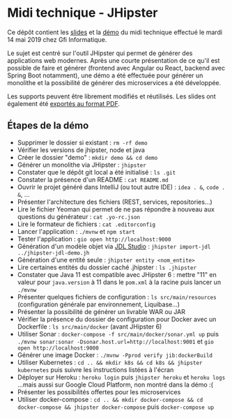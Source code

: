 # Midi technique - JHipster

Ce dépôt contient les [slides](https://github.com/fdelbrayelle/midi-tech-jhipster/blob/master/slides) et la [démo](https://github.com/fdelbrayelle/midi-tech-jhipster/blob/master/demo) du midi technique effectué le mardi 14 mai 2019 chez Gfi Informatique.

Le sujet est centré sur l'outil JHipster qui permet de générer des applications web modernes. Après une courte présentation de ce qu'il est possible de faire et générer (frontend avec Angular ou React, backend avec Spring Boot notamment), une démo a été effectuée pour générer un monolithe et la possibilité de générer des microservices a été développée.

Les supports peuvent être librement modifiés et réutilisés. Les slides ont également été [exportés au format PDF](https://github.com/fdelbrayelle/midi-tech-jhipster/blob/master/slides/presentation.pdf).

## Étapes de la démo

- Supprimer le dossier si existant : `rm -rf demo`
- Vérifier les versions de jhipster, node et java
- Créer le dossier "demo" : `mkdir demo && cd demo`
- Générer un monolithe via JHipster : `jhipster`
- Constater que le dépôt git local a été initialisé : `ls .git`
- Constater la présence d'un README : `cat README.md`
- Ouvrir le projet généré dans IntelliJ (ou tout autre IDE) : `idea . &`, `code . &`, ...
- Présenter l'architecture des fichiers (REST, services, repositories...)
- Lire le fichier Yeoman qui permet de ne pas répondre à nouveau aux questions du générateur : `cat .yo-rc.json`
- Lire le formateur de fichiers : `cat .editorconfig`
- Lancer l'application : `./mvnw` et `npm start`
- Tester l'application : `gio open http://localhost:9000`
- Génération d'un modèle objet via [JDL Studio](https://start.jhipster.tech/jdl-studio) : `jhipster import-jdl ../jhipster-jdl-demo.jh`
- Génération d'une entité seule : `jhipster entity <nom_entite>`
- Lire certaines entités du dossier caché .jhipster : `ls .jhipster`
- Constater que Java 11 est compatible avec JHipster 6 : mettre "11" en valeur pour `java.version` à 11 dans le `pom.xml` à la racine puis lancer un `./mvnw`
- Présenter quelques fichiers de configuration : `ls src/main/resources` (configuration générale par environnement, Liquibase...)
- Présenter la possibilité de générer un livrable WAR ou JAR
- Vérifier la présence du dossier de configuration pour Docker avec un Dockerfile : `ls src/main/docker` (avant JHipster 6)
- Utiliser Sonar : `docker-compose -f src/main/docker/sonar.yml up` puis `./mvnw sonar:sonar -Dsonar.host.url=http://localhost:9001` et `gio open http://localhost:9000`
- Générer une image Docker : `./mvnw -Pprod verify jib:dockerBuild`
- Utiliser Kubernetes : `cd .. && mkdir k8s && cd k8s && jhipster kubernetes` puis suivre les instructions listées à l'écran
- Déployer sur Heroku : `heroku login` puis `jhipster heroku` et `heroku logs` ...mais aussi sur Google Cloud Platform, non montré dans la démo :(
- Présenter les possibilités offertes pour les microservices
- Utiliser docker-compose : `cd .. && mkdir docker-compose && cd docker-compose && jhipster docker-compose` puis `docker-compose up`
